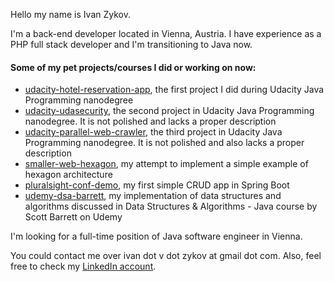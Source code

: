 Hello my name is Ivan Zykov.

I'm a back-end developer located in Vienna, Austria. I have experience as a PHP full stack developer and I'm transitioning to Java now.

#### Some of my pet projects/courses I did or working on now:
- [udacity-hotel-reservation-app](https://github.com/IvanZet/udacity-hotel-reservation-app), the first project I did during Udacity Java Programming nanodegree
- [udacity-udasecurity](https://github.com/IvanZet/udacity-udasecurity), the second project in Udacity Java Programming nanodegree. It is not polished and lacks a
  proper description
- [udacity-parallel-web-crawler](https://github.com/IvanZet/udacity-parallel-web-crawler), the third project in Udacity Java Programming nanodegree. It is not polished
  and also lacks a proper description
- [smaller-web-hexagon](https://github.com/IvanZet/smaller-web-hexagon), my attempt to implement a simple example of hexagon architecture
- [pluralsight-conf-demo](https://github.com/IvanZet/pluralsight-conf-demo), my first simple CRUD app in Spring Boot
- [udemy-dsa-barrett](https://github.com/IvanZet/udemy-dsa-barrett), my implementation of data structures and algorithms discussed in Data Structures & Algorithms - Java course by Scott Barrett on Udemy

I'm looking for a full-time position of Java software engineer in Vienna.

You could contact me over ivan dot v dot zykov at gmail dot com. Also, feel free to check my [LinkedIn account](https://www.linkedin.com/in/ivan-zykov/).

<!---
IvanZet/IvanZet is a ✨ special ✨ repository because its `README.md` (this file) appears on your GitHub profile.
You can click the Preview link to take a look at your changes.
--->
